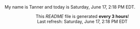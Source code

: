 My name is Tanner and today is Saturday, June 17, 2:18 PM EDT.

<p align="center">This <i>README</i> file is generated <b>every 3 hours</b>!</br>Last refresh: Saturday, June 17, 2:18 PM EDT<br /></p>
